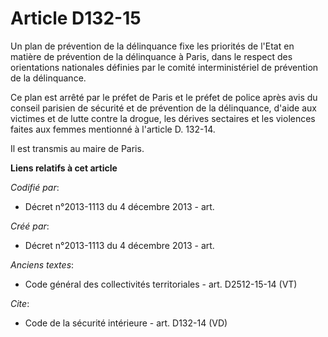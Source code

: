 # Article D132-15

Un plan de prévention de la délinquance fixe les priorités de l'Etat en matière de prévention de la délinquance à Paris, dans
le respect des orientations nationales définies par le comité interministériel de prévention de la délinquance. 

Ce plan est arrêté par le préfet de Paris et le préfet de police après avis du conseil parisien de sécurité et de prévention
de la délinquance, d'aide aux victimes et de lutte contre la drogue, les dérives sectaires et les violences faites aux femmes
mentionné à l'article D. 132-14. 

Il est transmis au maire de Paris.

**Liens relatifs à cet article**

_Codifié par_:

  - Décret n°2013-1113 du 4 décembre 2013 - art.

_Créé par_:

  - Décret n°2013-1113 du 4 décembre 2013 - art.

_Anciens textes_:

  - Code général des collectivités territoriales - art. D2512-15-14 (VT)

_Cite_:

  - Code de la sécurité intérieure - art. D132-14 (VD)
